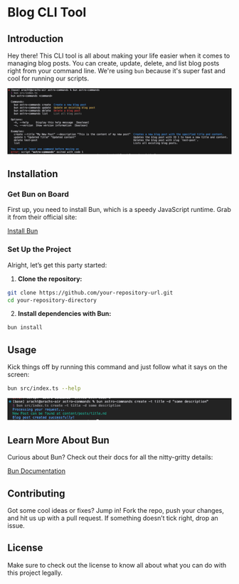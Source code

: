# Blog CLI Tool

## Introduction
Hey there! This CLI tool is all about making your life easier when it comes to managing blog posts. You can create, update, delete, and list blog posts right from your command line. We're using `bun` because it's super fast and cool for running our scripts.

![Astro Commands Preview](/assets/astro-commands-help.png)

## Installation

### Get Bun on Board
First up, you need to install Bun, which is a speedy JavaScript runtime. Grab it from their official site:

[Install Bun](https://bun.sh/)

### Set Up the Project
Alright, let’s get this party started:

1. **Clone the repository:**
```bash
git clone https://github.com/your-repository-url.git
cd your-repository-directory
```

2. **Install dependencies with Bun:**
```bash
bun install
```

## Usage

Kick things off by running this command and just follow what it says on the screen:

```bash
bun src/index.ts --help
```
![Usage](/assets/astro-commands-create.png)

## Learn More About Bun

Curious about Bun? Check out their docs for all the nitty-gritty details:

[Bun Documentation](https://bun.sh/docs/getting-started)

## Contributing

Got some cool ideas or fixes? Jump in! Fork the repo, push your changes, and hit us up with a pull request. If something doesn’t tick right, drop an issue.

## License

Make sure to check out the license to know all about what you can do with this project legally.